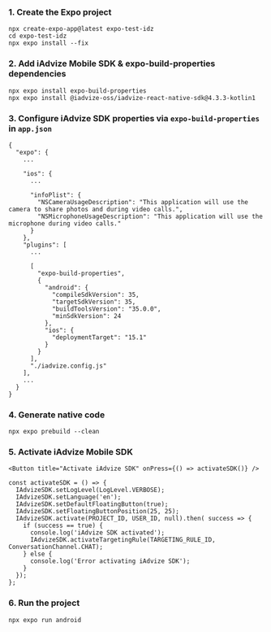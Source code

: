 
### 1. Create the Expo project
```
npx create-expo-app@latest expo-test-idz
cd expo-test-idz
npx expo install --fix
```

### 2. Add iAdvize Mobile SDK & expo-build-properties dependencies

```
npx expo install expo-build-properties
npx expo install @iadvize-oss/iadvize-react-native-sdk@4.3.3-kotlin1
```

### 3. Configure iAdvize SDK properties via `expo-build-properties` in `app.json`

```
{
  "expo": {
    ...

    "ios": {
      ...

      "infoPlist": {
        "NSCameraUsageDescription": "This application will use the camera to share photos and during video calls.",
        "NSMicrophoneUsageDescription": "This application will use the microphone during video calls."
      }
    },
    "plugins": [
      ...

      [
        "expo-build-properties",
        {
          "android": {
            "compileSdkVersion": 35,
            "targetSdkVersion": 35,
            "buildToolsVersion": "35.0.0",
            "minSdkVersion": 24
          },
          "ios": {
            "deploymentTarget": "15.1"
          }
        }
      ],
      "./iadvize.config.js"
    ],
    ...
  }
}
```

### 4. Generate native code

```
npx expo prebuild --clean
```

### 5. Activate iAdvize Mobile SDK

```
<Button title="Activate iAdvize SDK" onPress={() => activateSDK()} />
```

```
const activateSDK = () => {
  IAdvizeSDK.setLogLevel(LogLevel.VERBOSE);
  IAdvizeSDK.setLanguage('en');
  IAdvizeSDK.setDefaultFloatingButton(true);
  IAdvizeSDK.setFloatingButtonPosition(25, 25);
  IAdvizeSDK.activate(PROJECT_ID, USER_ID, null).then( success => {
    if (success == true) {
      console.log('iAdvize SDK activated');
      IAdvizeSDK.activateTargetingRule(TARGETING_RULE_ID, ConversationChannel.CHAT);
    } else {
      console.log('Error activating iAdvize SDK');
    }
  });
};
```

### 6. Run the project

```
npx expo run android
```
